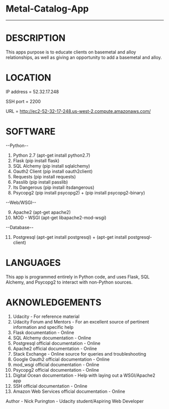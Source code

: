 # Metal-Catalog-App

________________________________________________________________________________________________________________________________________

# DESCRIPTION

This apps purpose is to educate clients on basemetal and alloy relationships, as well as giving an opportunity to add a basemetal and alloy. 

# LOCATION

IP address = 52.32.17.248

SSH port = 2200

URL = http://ec2-52-32-17-248.us-west-2.compute.amazonaws.com/

# SOFTWARE

--Python--
1. Python 2.7 (apt-get install python2.7)
2. Flask (pip install flask)
3. SQL Alchemy (pip install sqlalchemy)
4. Oauth2 Client (pip install oauth2client)
5. Requests (pip install requests)
6. Passlib (pip install passlib)
7. Its Dangerous (pip install itsdangerous)
8. Psycopg2 (pip install psycopg2) + (pip install psycopg2-binary)

--Web/WSGI--

9. Apache2 (apt-get apache2)
10. MOD - WSGI (apt-get libapache2-mod-wsgi)

--Database--

11. Postgresql (apt-get install postgresql) + (apt-get install postgresql-client)

# LANGUAGES

This app is programmed entirely in Python code, and uses Flask, SQL Alchemy, and Psycopg2 to interact with non-Python sources.

# AKNOWLEDGEMENTS

1. Udacity - For reference material
2. Udacity Forum and Mentors - For an excellent source of pertinent information and specific help
3. Flask documentation - Online
4. SQL Alchemy documentation - Online
5. Postgresql official documentation - Online
6. Apache2 official documentation - Online
7. Stack Exchange - Online source for queries and troubleshooting
8. Google Oauth2 official documentation - Online
9. mod_wsgi official documentation - Online
10. Psycopg2 official documentation - Online
11. Digital Ocean documentation - Help with laying out a WSGI/Apache2 app
12. SSH official documentation - Online
13. Amazon Web Services official documentation - Online

Author - Nick Purington - Udacity student/Aspiring Web Developer
